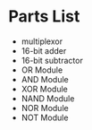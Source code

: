 # Parts List

* multiplexor
* 16-bit adder
* 16-bit subtractor
* OR Module
* AND Module
* XOR Module
* NAND Module
* NOR Module
* NOT Module
